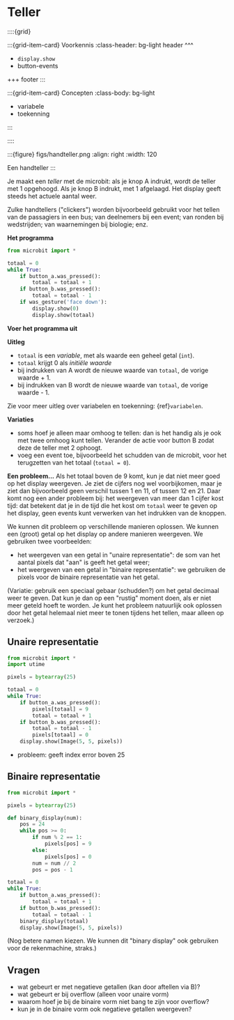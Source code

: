 # Teller

::::{grid}

:::{grid-item-card} Voorkennis
:class-header: bg-light
header
^^^

* `display.show`
* button-events

+++
footer
:::

:::{grid-item-card} Concepten
:class-body: bg-light

* variabele
* toekenning

:::

::::

:::{figure} figs/handteller.png
:align: right
:width: 120

Een handteller
:::

Je maakt een *teller* met de microbit: als je knop A indrukt, wordt de teller met 1 opgehoogd. Als je knop B indrukt, met 1 afgelaagd. Het display geeft steeds het actuele aantal weer.

Zulke handtellers ("clickers") worden bijvoorbeeld gebruikt voor het tellen van de passagiers in een bus; van deelnemers bij een event; van ronden bij wedstrijden; van waarnemingen bij biologie; enz.


**Het programma**

```Python
from microbit import *

totaal = 0
while True:
    if button_a.was_pressed():
        totaal = totaal + 1
    if button_b.was_pressed():
        totaal = totaal - 1
    if was_gesture('face down'):
        display.show(0)
        display.show(totaal)

```

**Voer het programma uit**

**Uitleg**

* `totaal` is een *variable*, met als waarde een geheel getal (`int`).
* `totaal` krijgt 0 als *initiële waarde*
* bij indrukken van A wordt de nieuwe waarde van `totaal`, de vorige waarde + 1.
* bij indrukken van B wordt de nieuwe waarde van `totaal`, de vorige waarde - 1.

Zie voor meer uitleg over variabelen en toekenning: {ref}`variabelen`.

**Variaties**

* soms hoef je alleen maar omhoog te tellen: dan is het handig als je ook met twee omhoog kunt tellen. Verander de actie voor button B zodat deze de teller met 2 ophoogt.
* voeg een event toe, bijvoorbeeld het schudden van de microbit, voor het terugzetten van het totaal (`totaal = 0`).

**Een probleem...** Als het totaal boven de 9 komt, kun je dat niet meer goed op het display weergeven. Je ziet de cijfers nog wel voorbijkomen, maar je ziet dan bijvoorbeeld geen verschil tussen 1 en 11, of tussen 12 en 21. Daar komt nog een ander probleem bij: het weergeven van meer dan 1 cijfer kost tijd: dat betekent dat je in de tijd die het kost om `totaal` weer te geven op het display, geen events kunt verwerken van het indrukken van de knoppen.

We kunnen dit probleem op verschillende manieren oplossen. We kunnen een (groot) getal op het display op andere manieren weergeven. We gebruiken twee voorbeelden:

* het weergeven van een getal in "unaire representatie": de som van het aantal pixels dat "aan" is geeft het getal weer;
* het weergeven van een getal in "binaire representatie": we gebruiken de pixels voor de binaire representatie van het getal.

(Variatie: gebruik een speciaal gebaar (schudden?) om het getal decimaal weer te geven. Dat kun je dan op een "rustig" moment doen, als er niet meer geteld hoeft te worden. Je kunt het probleem natuurlijk ook oplossen door het getal helemaal niet meer te tonen tijdens het tellen, maar alleen op verzoek.)


## Unaire representatie

```Python
from microbit import *
import utime

pixels = bytearray(25)

totaal = 0
while True:
    if button_a.was_pressed():
        pixels[totaal] = 9
        totaal = totaal + 1
    if button_b.was_pressed():
        totaal = totaal - 1
        pixels[totaal] = 0
    display.show(Image(5, 5, pixels))
```

* probleem: geeft index error boven 25

## Binaire representatie

```Python
from microbit import *

pixels = bytearray(25)

def binary_display(num):
    pos = 24
    while pos >= 0:
        if num % 2 == 1:
            pixels[pos] = 9
        else:
            pixels[pos] = 0
        num = num // 2
        pos = pos - 1 

totaal = 0
while True:
    if button_a.was_pressed():
        totaal = totaal + 1
    if button_b.was_pressed():
        totaal = totaal - 1
    binary_display(totaal)    
    display.show(Image(5, 5, pixels))
```

(Nog betere namen kiezen. We kunnen dit "binary display" ook gebruiken voor de rekenmachine, straks.)

## Vragen

* wat gebeurt er met negatieve getallen (kan door aftellen via B)?
* wat gebeurt er bij overflow (alleen voor unaire vorm)
* waarom hoef je bij de binaire vorm niet bang te zijn voor overflow?
* kun je in de binaire vorm ook negatieve getallen weergeven?

